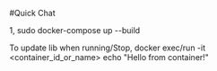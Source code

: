 #Quick Chat

1, sudo docker-compose up --build


To update lib when running/Stop, docker exec/run -it <container_id_or_name> echo "Hello from container!"
